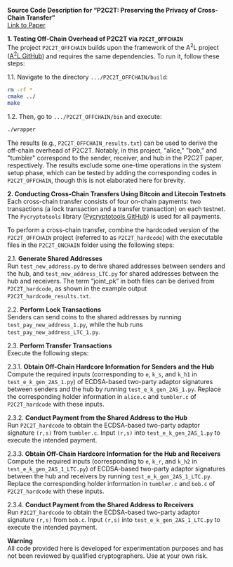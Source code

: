 **Source Code Description for “P2C2T: Preserving the Privacy of Cross-Chain Transfer”**  
[Link to Paper](https://eprint.iacr.org/2024/1467)

**1. Testing Off-Chain Overhead of P2C2T via `P2C2T_OFFCHAIN`**  
The project `P2C2T_OFFCHAIN` builds upon the framework of the A<sup>2</sup>L project ([A<sup>2</sup>L GitHub](https://github.com/etairi/A2L)) and requires the same dependencies. To run it, follow these steps:

1.1. Navigate to the directory `.../P2C2T_OFFCHAIN/build`:
```bash
rm -rf *
cmake ../
make
```

1.2. Then, go to `.../P2C2T_OFFCHAIN/bin` and execute:
```bash
./wrapper
```

The results (e.g., `P2C2T_OFFCHAIN_results.txt`) can be used to derive the off-chain overhead of P2C2T. Notably, in this project, "alice," "bob," and "tumbler" correspond to the sender, receiver, and hub in the P2C2T paper, respectively. The results exclude some one-time operations in the system setup phase, which can be tested by adding the corresponding codes in `P2C2T_OFFCHAIN`, though this is not elaborated here for brevity.

**2. Conducting Cross-Chain Transfers Using Bitcoin and Litecoin Testnets**  
Each cross-chain transfer consists of four on-chain payments: two transactions (a lock transaction and a transfer transaction) on each testnet. The `Pycryptotools` library ([Pycryptotools GitHub](https://github.com/primal100/pybitcointools)) is used for all payments.

To perform a cross-chain transfer, combine the hardcoded version of the `P2C2T_OFFCHAIN` project (referred to as `P2C2T_hardcode`) with the executable files in the `P2C2T_ONCHAIN` folder using the following steps:

2.1. **Generate Shared Addresses**  
Run `test_new_address.py` to derive shared addresses between senders and the hub, and `test_new_address_LTC.py` for shared addresses between the hub and receivers. The term “joint_pk” in both files can be derived from `P2C2T_hardcode`, as shown in the example output `P2C2T_hardcode_results.txt`.

2.2. **Perform Lock Transactions**  
Senders can send coins to the shared addresses by running `test_pay_new_address_1.py`, while the hub runs `test_pay_new_address_LTC_1.py`.

2.3. **Perform Transfer Transactions**  
Execute the following steps:

2.3.1. **Obtain Off-Chain Hardcore Information for Senders and the Hub**  
Compute the required inputs (corresponding to `e`, `k_s`, and `k_h1` in `test_e_k_gen_2AS_1.py`) of ECDSA-based two-party adaptor signatures between senders and the hub by running `test_e_k_gen_2AS_1.py`. Replace the corresponding holder information in `alice.c` and `tumbler.c` of `P2C2T_hardcode` with these inputs.

2.3.2. **Conduct Payment from the Shared Address to the Hub**  
Run `P2C2T_hardcode` to obtain the ECDSA-based two-party adaptor signature `(r,s)` from `tumbler.c`. Input `(r,s)` into `test_e_k_gen_2AS_1.py` to execute the intended payment.

2.3.3. **Obtain Off-Chain Hardcore Information for the Hub and Receivers**  
Compute the required inputs (corresponding to `e`, `k_r`, and `k_h2` in `test_e_k_gen_2AS_1_LTC.py`) of ECDSA-based two-party adaptor signatures between the hub and receivers by running `test_e_k_gen_2AS_1_LTC.py`. Replace the corresponding holder information in `tumbler.c` and `bob.c` of `P2C2T_hardcode` with these inputs.

2.3.4. **Conduct Payment from the Shared Address to Receivers**  
Run `P2C2T_hardcode` to obtain the ECDSA-based two-party adaptor signature `(r,s)` from `bob.c`. Input `(r,s)` into `test_e_k_gen_2AS_1_LTC.py` to execute the intended payment.

**Warning**  
All code provided here is developed for experimentation purposes and has not been reviewed by qualified cryptographers. Use at your own risk.
